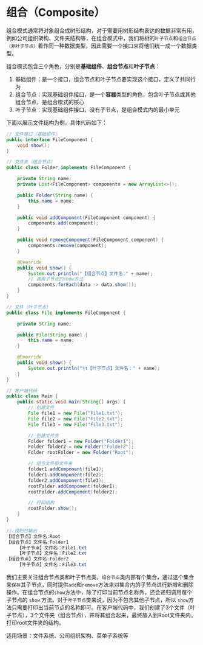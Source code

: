 # 组合（Composite）

组合模式通常将对象组合成树形结构，对于需要用树形结构表达的数据非常有用，例如公司组织架构、文件夹结构等，在组合模式中，我们将树的`叶子节点`和`组合节点（非叶子节点）`看作同一种数据类型，因此需要一个接口来将他们统一成一个数据类型。

组合模式包含三个角色，分别是**基础组件**、**组合节点**和**叶子节点**：

1. 基础组件：是一个接口，组合节点和叶子节点要实现这个接口，定义了共同行为
2. 组合节点：实现基础组件接口，是一个**容器**类型的角色，包含叶子节点或其他组合节点，是组合模式的核心
3. 叶子节点：实现基础组件接口，没有子节点，是组合模式内的最小单元

下面以展示文件结构为例，具体代码如下：

```java
// 文件接口（基础组件）
public interface FileComponent {
    void show();
}

// 文件夹（组合节点）
public class Folder implements FileComponent {

    private String name;
    private List<FileComponent> components = new ArrayList<>();

    public Folder(String name) {
        this.name = name;
    }

    public void addComponent(FileComponent component) {
        components.add(component);
    }

    public void removeComponent(FileComponent component) {
        components.remove(component);
    }

    @Override
    public void show() {
        System.out.println("【组合节点】文件名:" + name);
        // 调用子节点的show方法
        components.forEach(data -> data.show());
    }
}

// 文件（叶子节点）
public class File implements FileComponent {

    private String name;

    public File(String name) {
        this.name = name;
    }

    @Override
    public void show() {
        System.out.println("\t【叶子节点】文件名：" + name);
    }
}

// 客户端代码
public class Main {
    public static void main(String[] args) {
        // 创建文件
        File file1 = new File("File1.txt");
        File file2 = new File("File2.txt");
        File file3 = new File("File3.txt");

        // 创建文件夹
        Folder folder1 = new Folder("Folder1");
        Folder folder2 = new Folder("Folder2");
        Folder rootFolder = new Folder("Root");

        // 组合文件和文件夹
        folder1.addComponent(file1);
        folder1.addComponent(file2);
        folder2.addComponent(file3);
        rootFolder.addComponent(folder1);
        rootFolder.addComponent(folder2);

        // 打印结构
        rootFolder.show();
    }
}

// 控制台输出
【组合节点】文件名:Root
【组合节点】文件名:Folder1
	【叶子节点】文件名：File1.txt
	【叶子节点】文件名：File2.txt
【组合节点】文件名:Folder2
	【叶子节点】文件名：File3.txt
```

我们主要关注组合节点类和叶子节点类，`组合节点`类内部有个集合，通过这个集合来`保存`其子节点，同时提供`add`和`remove`方法来对集合内的子节点进行新增和删除操作。在组合节点的`show`方法中，除了打印当前节点名称外，还会递归调用每个子节点的 `show` 方法。对于`叶子节点`类来说，因为不包含其他子节点，所以 `show`方法只需要打印出当前节点的名称即可。在客户端代码中，我们创建了3个文件（叶子节点），3个文件夹（组合节点），并将其组合起来，最终放入到Root文件夹内，打印root文件夹的结构。

适用场景：文件系统、公司组织架构、菜单子系统等